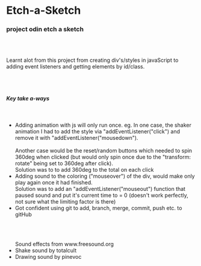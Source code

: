 # Etch-a-Sketch

<h3>project odin etch a sketch</h3>
<br><br>
<p>Learnt alot from this project from creating div's/styles in javaScript to adding event listeners and getting elements by id/class. </p>
<br><br>
<h5>Key take a-ways</h5>
<br>
<ul>
<li>Adding animation with js will only run once. eg. In one case, the shaker animation I had to add the style via "addEventListener("click") and remove it with "addEventListener("mousedown").<br><br>Another case would be the reset/random buttons which needed to spin 360deg when clicked (but would only spin once due to the "transform: rotate" being set to 360deg after click). <br>Solution was to to add 360deg to the total on each click</li>
<li>Adding sound to the coloring ("mouseover") of the div, would make only play again once it had finished.<br> Solution was to add an "addEventListener("mouseout") function that paused sound and put it's current time to = 0 (doesn't work perfectly, not sure what the limiting factor is there)</li>
<li>Got confident using git to add, branch, merge, commit, push etc. to gitHub</li>
</ul>
<br><br>
<ul> Sound effects from www.freesound.org
<li>Shake sound by totalcult</li>
<li>Drawing sound by pinevoc</li>
</ul>
